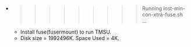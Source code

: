 * >>>>>>>>> Running inst-min-con-xtra-fuse.sh ...
  * Install fuse(fusermount) to run TMSU.
  * Disk size = 1992496K. Space Used = 4K.
